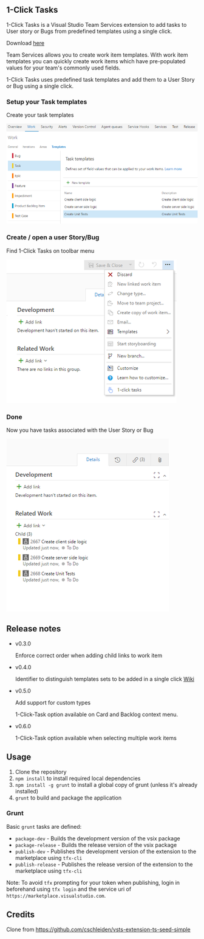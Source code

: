 ## 1-Click Tasks ##

1-Click Tasks is a Visual Studio Team Services extension to add tasks to User story or Bugs from predefined templates using a single click.

Download <a href="https://marketplace.visualstudio.com/items?itemName=ruifig.vsts-work-item-one-click-tasks" target="_blank">here</a>

Team Services allows you to create work item templates.
With work item templates you can quickly create work items which have pre-populated values for your team's commonly used fields.

1-Click Tasks uses predefined task templates and add them to a User Story or Bug using a single click.

### Setup your Task templates ###

Create your task templates

<img src="src/img/screen01.png" alt="Create your task templates" />


### Create / open a user Story/Bug ###

Find 1-Click Tasks on toolbar menu

<img src="src/img/screen02.png" alt="1-Click Tasks on the menu"/>

### Done ###

Now you have tasks associated with the User Story or Bug

<img src="src/img/screen03.png" alt="Done"/>

## Release notes ##

* v0.3.0
    
    Enforce correct order when adding child links to work item

* v0.4.0
    
    Identifier to distinguish templates sets to be added in a single click  <a href="https://github.com/figueiredorui/1-click-tasks/wiki/Group-templates-with-identifier" target="_blank">Wiki</a>

* v0.5.0 

    Add support for custom types

    1-Click-Task option available on Card and Backlog context menu.

* v0.6.0

    1-Click-Task option available when selecting multiple work items
    
## Usage ##

1. Clone the repository
1. `npm install` to install required local dependencies
2. `npm install -g grunt` to install a global copy of grunt (unless it's already installed)
2. `grunt` to build and package the application

### Grunt ###

Basic `grunt` tasks are defined:

* `package-dev` - Builds the development version of the vsix package
* `package-release` - Builds the release version of the vsix package
* `publish-dev` - Publishes the development version of the extension to the marketplace using `tfx-cli`
* `publish-release` - Publishes the release version of the extension to the marketplace using `tfx-cli`

Note: To avoid `tfx` prompting for your token when publishing, login in beforehand using `tfx login` and the service uri of ` https://marketplace.visualstudio.com`.

## Credits ##

Clone from https://github.com/cschleiden/vsts-extension-ts-seed-simple
